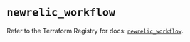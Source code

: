 # `newrelic_workflow`

Refer to the Terraform Registry for docs: [`newrelic_workflow`](https://registry.terraform.io/providers/newrelic/newrelic/3.74.0/docs/resources/workflow).
